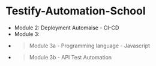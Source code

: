 # Testify-Automation-School

- Module 2: Deployment Automaise - CI-CD
- Module 3: 
- >Module 3a - Programming language - Javascript
- >Module 3b - API Test Automation
